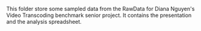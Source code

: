 This folder store some sampled data from the RawData for Diana Nguyen's Video Transcoding benchmark senior project.
It contains the presentation and the analysis spreadsheet.